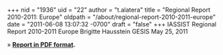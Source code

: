 +++
nid = "1936"
uid = "22"
author = "t.alatera"
title = "Regional Report 2010-2011: Europe"
oldpath = "/about/regional-report-2010-2011-europe"
date = "2011-06-08 13:07:32 -0700"
draft = "false"
+++
IASSIST Regional Report 2010-2011
Europe
Brigitte Hausstein
GESIS
May 25, 2011

» **[Report in PDF
format](http://www.iassistdata.org/files/about/europe_regional_report_2010-2011.pdf).**
